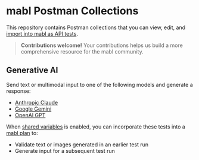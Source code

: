 # mabl Postman Collections
This repository contains Postman collections that you can view, edit, and [import into mabl as API tests](https://help.mabl.com/hc/en-us/articles/19078193969940).

> **Contributions welcome!**
> Your contributions helps us build a more comprehensive resource for the mabl community.
  
## Generative AI
Send text or multimodal input to one of the following models and generate a response:
- [Anthropic Claude](https://docs.anthropic.com/en/api/getting-started)
- [Google Gemini](https://ai.google.dev/gemini-api/docs)
- [OpenAI GPT](https://platform.openai.com/docs/api-reference/introduction)
  
When [shared variables](https://help.mabl.com/hc/articles/17750199158804) is enabled, you can incorporate these tests into a [mabl plan](https://help.mabl.com/hc/articles/17780887930516) to:
- Validate text or images generated in an earlier test run
- Generate input for a subsequent test run

